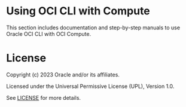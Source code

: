 # Using OCI CLI with Compute

This section includes documentation and step-by-step manuals to use Oracle OCI CLI with OCI Compute.

# License

Copyright (c) 2023 Oracle and/or its affiliates.

Licensed under the Universal Permissive License (UPL), Version 1.0.

See [LICENSE](https://github.com/oracle-devrel/technology-engineering/blob/main/LICENSE) for more details.
